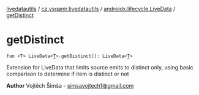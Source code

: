 [livedatautils](../../index.md) / [cz.ysqanir.livedatautils](../index.md) / [androidx.lifecycle.LiveData](index.md) / [getDistinct](./get-distinct.md)

# getDistinct

`fun <T> LiveData<`[`T`](get-distinct.md#T)`>.getDistinct(): LiveData<`[`T`](get-distinct.md#T)`>`

Extension for LiveData that limits source emits to distinct only, using basic comparison to determine if item is distinct or not

**Author**
Vojtěch Šimša - simsavojtech1@gmail.com

